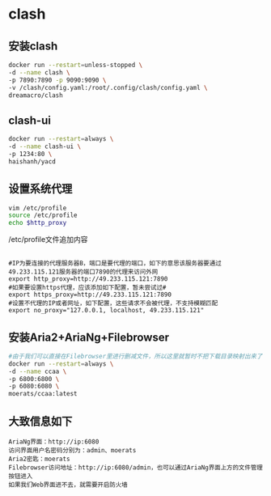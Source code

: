 # clash
## 安装clash
```sh
docker run --restart=unless-stopped \
-d --name clash \
-p 7890:7890 -p 9090:9090 \
-v /clash/config.yaml:/root/.config/clash/config.yaml \
dreamacro/clash
```

## clash-ui
```sh
docker run --restart=always \
-d --name clash-ui \
-p 1234:80 \
haishanh/yacd
```

## 设置系统代理
```sh
vim /etc/profile
source /etc/profile
echo $http_proxy
```
/etc/profile文件追加内容

```text

#IP为要连接的代理服务器B，端口是要代理的端口，如下的意思该服务器要通过49.233.115.121服务器的端口7890的代理来访问外网
export http_proxy=http://49.233.115.121:7890
#如果要设置https代理，应该添加如下配置，暂未尝试过#
export https_proxy=http://49.233.115.121:7890
#设置不代理的IP或者网址，如下配置，这些请求不会被代理，不支持模糊匹配
export no_proxy="127.0.0.1, localhost, 49.233.115.121"

```

## 安装Aria2+AriaNg+Filebrowser
```sh
#由于我们可以直接在Filebrowser里进行删减文件，所以这里就暂时不把下载目录映射出来了
docker run --restart=always \
-d --name ccaa \
-p 6800:6800 \
-p 6080:6080 \
moerats/ccaa:latest
```

## 大致信息如下
```text
AriaNg界面：http://ip:6080
访问界面用户名密码分别为：admin、moerats
Aria2密匙：moerats
Filebrowser访问地址：http://ip:6080/admin，也可以通过AriaNg界面上方的文件管理按钮进入
如果我们Web界面进不去，就需要开启防火墙
```